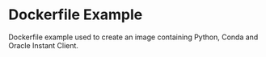 # Dockerfile Example
Dockerfile example used to create an image containing Python, Conda and Oracle Instant Client.
